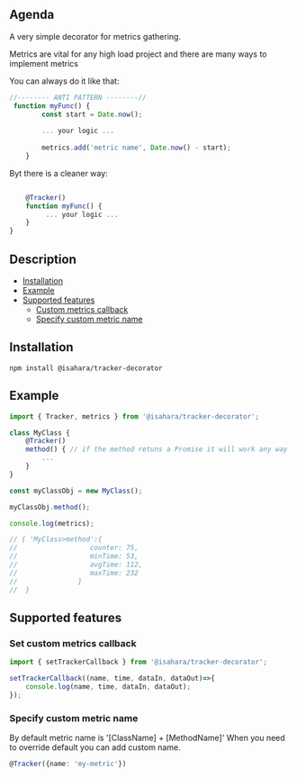 ## Agenda

A very simple decorator for metrics gathering.

Metrics are vital for any high load project and there are many ways to implement metrics

You can always do it like that:


```typescript
//-------- ANTI PATTERN --------//
 function myFunc() {
        const start = Date.now();
 
        ... your logic ...
        
        metrics.add('metric name', Date.now() - start); 
    }

```

Byt there is a cleaner way:

```typescript

    @Tracker()
    function myFunc() {
         ... your logic ...
    }
}
```

## Description
- [Installation](#installation)
- [Example](#example)
- [Supported features](#supported-features)
    - [Custom metrics callback](#custom-tracker-callback)
    - [Specify custom metric name](#custom-metric-name)

<a name="installation"></a>
## Installation
```npm
npm install @isahara/tracker-decorator
```


<a name="example"></a>
## Example

```typescript
import { Tracker, metrics } from '@isahara/tracker-decorator';

class MyClass {
    @Tracker()
    method() { // if the method retuns a Promise it will work any way
        ...
    }
}

const myClassObj = new MyClass();

myClassObj.method();

console.log(metrics);

// { 'MyClass>method':{ 
//                  counter: 75, 
//                  minTime: 53, 
//                  avgTime: 112, 
//                  maxTime: 232 
//               } 
//  }


```
<a name="supported-features"></a>
## Supported features


<a name="custom-tracker-callback"></a>
### Set custom metrics callback
```typescript
import { setTrackerCallback } from '@isahara/tracker-decorator';

setTrackerCallback((name, time, dataIn, dataOut)=>{
    console.log(name, time, dataIn, dataOut);
});
```
<a name="custom-metric-name"></a>
### Specify custom metric name 

By default metric name is '[ClassName] + [MethodName]'
When you need to override default you can add custom name.

```typescript
@Tracker({name: 'my-metric'})
```
